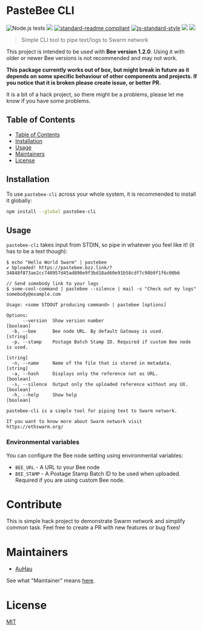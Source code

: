 # PasteBee CLI

![Node.js tests](https://github.com/auhau/pastebee-cli/workflows/Node.js%20tests/badge.svg?branch=master)
[![](https://img.shields.io/badge/made%20by-Swarm-blue.svg?style=flat-square)](https://ethswarm.org/)
[![standard-readme compliant](https://img.shields.io/badge/standard--readme-OK-brightgreen.svg?style=flat-square)](https://github.com/RichardLitt/standard-readme)
[![js-standard-style](https://img.shields.io/badge/code%20style-standard-brightgreen.svg?style=flat-square)](https://github.com/feross/standard)
![](https://img.shields.io/badge/npm-%3E%3D6.0.0-orange.svg?style=flat-square)
![](https://img.shields.io/badge/Node.js-%3E%3D12.0.0-orange.svg?style=flat-square)

> Simple CLI tool to pipe text/logs to Swarm network

This project is intended to be used with **Bee version 1.2.0**. Using it with older or newer Bee versions is not recommended and may not work.

**This package currently works out of box, but might break in future as it depends on some specific behaviour of other components and projects. If you notice that it is broken please create issue, or better PR.**

It is a bit of a hack project, so there might be a problems, please let me know if you have some problems.

## Table of Contents

* [Table of Contents](#table-of-contents)
* [Installation](#installation)
* [Usage](#usage)
* [Maintainers](#maintainers)
* [License](#license)


## Installation

To use `pastebee-cli` across your whole system, it is recommended to install it globally:

```sh
npm install --global pastebee-cli
```

## Usage

`pastebee-cli` takes input from STDIN, so pipe in whatever you feel like it! (it has to be a text though):

```shell
$ echo "Hello World Swarm" | pastebee
✔ Uploaded! https://pastebee.bzz.link/?34848f873ae2cc740957d45ad890e9f3bd18ad60e91b58cdf7c90b9f1f6c00b6

// Send somebody link to your logs
$ some-cool-command | pastebee --silence | mail -s "Check out my logs" somebody@example.com
```

```
Usage: <some STDOUT producing command> | pastebee [options]

Options:
      --version  Show version number                                   [boolean]
  -b, --bee      Bee node URL. By default Gateway is used.              [string]
  -p, --stamp    Postage Batch Stamp ID. Required if custom Bee node is used.
                                                                        [string]
  -n, --name     Name of the file that is stored in metadata.           [string]
  -a, --hash     Displays only the reference not as URL.               [boolean]
  -s, --silence  Output only the uploaded reference without any UX.    [boolean]
  -h, --help     Show help                                             [boolean]

pastebee-cli is a simple tool for piping text to Swarm network.

If you want to know more about Swarm network visit https://ethswarm.org/
```


### Environmental variables

You can configure the Bee node setting using environmental variables:

 - `BEE_URL` - A URL to your Bee node
 - `BEE_STAMP` - A Postage Stamp Batch ID to be used when uploaded. Required if you are using custom Bee node.

# Contribute

This is simple hack project to demonstrate Swarm network and simplify common task. Feel free to create a PR with new features or bug fixes! 

# Maintainers

- [AuHau](https://github.com/AuHau)

See what "Maintainer" means [here](https://github.com/ethersphere/repo-maintainer).

# License

[MIT](./LICENSE)

